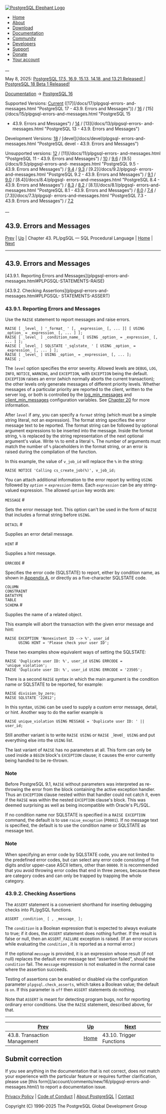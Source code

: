 [ ![PostgreSQL Elephant Logo](/media/img/about/press/elephant.png) ](/)

  * [Home](/ "Home")
  * [About](/about/ "About")
  * [Download](/download/ "Download")
  * [Documentation](/docs/ "Documentation")
  * [Community](/community/ "Community")
  * [Developers](/developer/ "Developers")
  * [Support](/support/ "Support")
  * [Donate](/about/donate/ "Donate")
  * [Your account](/account/ "Your account")

__

May 8, 2025: [ PostgreSQL 17.5, 16.9, 15.13, 14.18, and 13.21 Released! ](/about/news/postgresql-175-169-1513-1418-and-1321-released-3072/) | [ PostgreSQL 18 Beta 1 Released! ](/about/news/postgresql-18-beta-1-released-3070/)

[Documentation](/docs/ "Documentation") -> [PostgreSQL
16](/docs/16/index.html)

Supported Versions: [Current](/docs/current/plpgsql-errors-and-messages.html
"PostgreSQL 17 - 43.9. Errors and Messages") ([17](/docs/17/plpgsql-errors-
and-messages.html "PostgreSQL 17 - 43.9. Errors and Messages")) /
[16](/docs/16/plpgsql-errors-and-messages.html "PostgreSQL 16 - 43.9. Errors
and Messages") / [15](/docs/15/plpgsql-errors-and-messages.html "PostgreSQL 15
- 43.9. Errors and Messages") / [14](/docs/14/plpgsql-errors-and-messages.html
"PostgreSQL 14 - 43.9. Errors and Messages") / [13](/docs/13/plpgsql-errors-
and-messages.html "PostgreSQL 13 - 43.9. Errors and Messages")

Development Versions: [18](/docs/18/plpgsql-errors-and-messages.html
"PostgreSQL 18 - 43.9. Errors and Messages") / [devel](/docs/devel/plpgsql-
errors-and-messages.html "PostgreSQL devel - 43.9. Errors and Messages")

Unsupported versions: [12](/docs/12/plpgsql-errors-and-messages.html
"PostgreSQL 12 - 43.9. Errors and Messages") / [11](/docs/11/plpgsql-errors-
and-messages.html "PostgreSQL 11 - 43.9. Errors and Messages") /
[10](/docs/10/plpgsql-errors-and-messages.html "PostgreSQL 10 - 43.9. Errors
and Messages") / [9.6](/docs/9.6/plpgsql-errors-and-messages.html "PostgreSQL
9.6 - 43.9. Errors and Messages") / [9.5](/docs/9.5/plpgsql-errors-and-
messages.html "PostgreSQL 9.5 - 43.9. Errors and Messages") /
[9.4](/docs/9.4/plpgsql-errors-and-messages.html "PostgreSQL 9.4 -
43.9. Errors and Messages") / [9.3](/docs/9.3/plpgsql-errors-and-messages.html
"PostgreSQL 9.3 - 43.9. Errors and Messages") / [9.2](/docs/9.2/plpgsql-
errors-and-messages.html "PostgreSQL 9.2 - 43.9. Errors and Messages") /
[9.1](/docs/9.1/plpgsql-errors-and-messages.html "PostgreSQL 9.1 -
43.9. Errors and Messages") / [9.0](/docs/9.0/plpgsql-errors-and-messages.html
"PostgreSQL 9.0 - 43.9. Errors and Messages") / [8.4](/docs/8.4/plpgsql-
errors-and-messages.html "PostgreSQL 8.4 - 43.9. Errors and Messages") /
[8.3](/docs/8.3/plpgsql-errors-and-messages.html "PostgreSQL 8.3 -
43.9. Errors and Messages") / [8.2](/docs/8.2/plpgsql-errors-and-messages.html
"PostgreSQL 8.2 - 43.9. Errors and Messages") / [8.1](/docs/8.1/plpgsql-
errors-and-messages.html "PostgreSQL 8.1 - 43.9. Errors and Messages") /
[8.0](/docs/8.0/plpgsql-errors-and-messages.html "PostgreSQL 8.0 -
43.9. Errors and Messages") / [7.4](/docs/7.4/plpgsql-errors-and-messages.html
"PostgreSQL 7.4 - 43.9. Errors and Messages") / [7.3](/docs/7.3/plpgsql-
errors-and-messages.html "PostgreSQL 7.3 - 43.9. Errors and Messages") /
[7.2](/docs/7.2/plpgsql-errors-and-messages.html "PostgreSQL 7.2 -
43.9. Errors and Messages")

__

43.9. Errors and Messages  
---  
[Prev](plpgsql-transactions.html "43.8. Transaction Management")  | [Up](plpgsql.html "Chapter 43. PL/pgSQL — SQL Procedural Language") | Chapter 43. PL/pgSQL — SQL Procedural Language | [Home](index.html "PostgreSQL 16.9 Documentation") |  [Next](plpgsql-trigger.html "43.10. Trigger Functions")  
  
* * *

## 43.9. Errors and Messages #

[43.9.1. Reporting Errors and Messages](plpgsql-errors-and-
messages.html#PLPGSQL-STATEMENTS-RAISE)

[43.9.2. Checking Assertions](plpgsql-errors-and-messages.html#PLPGSQL-
STATEMENTS-ASSERT)

### 43.9.1. Reporting Errors and Messages #

Use the `RAISE` statement to report messages and raise errors.

    
    
    RAISE [ _level_ ] '_format_ ' [, _expression_ [, ... ]] [ USING _option_ = _expression_ [, ... ] ];
    RAISE [ _level_ ] _condition_name_ [ USING _option_ = _expression_ [, ... ] ];
    RAISE [ _level_ ] SQLSTATE '_sqlstate_ ' [ USING _option_ = _expression_ [, ... ] ];
    RAISE [ _level_ ] USING _option_ = _expression_ [, ... ];
    RAISE ;
    

The _`level`_ option specifies the error severity. Allowed levels are `DEBUG`,
`LOG`, `INFO`, `NOTICE`, `WARNING`, and `EXCEPTION`, with `EXCEPTION` being
the default. `EXCEPTION` raises an error (which normally aborts the current
transaction); the other levels only generate messages of different priority
levels. Whether messages of a particular priority are reported to the client,
written to the server log, or both is controlled by the
[log_min_messages](runtime-config-logging.html#GUC-LOG-MIN-MESSAGES) and
[client_min_messages](runtime-config-client.html#GUC-CLIENT-MIN-MESSAGES)
configuration variables. See [Chapter 20](runtime-config.html
"Chapter 20. Server Configuration") for more information.

After _`level`_ if any, you can specify a _`format`_ string (which must be a
simple string literal, not an expression). The format string specifies the
error message text to be reported. The format string can be followed by
optional argument expressions to be inserted into the message. Inside the
format string, `%` is replaced by the string representation of the next
optional argument's value. Write `%%` to emit a literal `%`. The number of
arguments must match the number of `%` placeholders in the format string, or
an error is raised during the compilation of the function.

In this example, the value of `v_job_id` will replace the `%` in the string:

    
    
    RAISE NOTICE 'Calling cs_create_job(%)', v_job_id;
    

You can attach additional information to the error report by writing `USING`
followed by _`option`_ = _`expression`_ items. Each _`expression`_ can be any
string-valued expression. The allowed _`option`_ key words are:

`MESSAGE` #

    

Sets the error message text. This option can't be used in the form of `RAISE`
that includes a format string before `USING`.

`DETAIL` #

    

Supplies an error detail message.

`HINT` #

    

Supplies a hint message.

`ERRCODE` #

    

Specifies the error code (SQLSTATE) to report, either by condition name, as
shown in [Appendix A](errcodes-appendix.html "Appendix A. PostgreSQL Error
Codes"), or directly as a five-character SQLSTATE code.

`COLUMN`  
`CONSTRAINT`  
`DATATYPE`  
`TABLE`  
`SCHEMA` #

    

Supplies the name of a related object.

This example will abort the transaction with the given error message and hint:

    
    
    RAISE EXCEPTION 'Nonexistent ID --> %', user_id
          USING HINT = 'Please check your user ID';
    

These two examples show equivalent ways of setting the SQLSTATE:

    
    
    RAISE 'Duplicate user ID: %', user_id USING ERRCODE = 'unique_violation';
    RAISE 'Duplicate user ID: %', user_id USING ERRCODE = '23505';
    

There is a second `RAISE` syntax in which the main argument is the condition
name or SQLSTATE to be reported, for example:

    
    
    RAISE division_by_zero;
    RAISE SQLSTATE '22012';
    

In this syntax, `USING` can be used to supply a custom error message, detail,
or hint. Another way to do the earlier example is

    
    
    RAISE unique_violation USING MESSAGE = 'Duplicate user ID: ' || user_id;
    

Still another variant is to write `RAISE USING` or `RAISE _`level`_ USING` and
put everything else into the `USING` list.

The last variant of `RAISE` has no parameters at all. This form can only be
used inside a `BEGIN` block's `EXCEPTION` clause; it causes the error
currently being handled to be re-thrown.

### Note

Before PostgreSQL 9.1, `RAISE` without parameters was interpreted as re-
throwing the error from the block containing the active exception handler.
Thus an `EXCEPTION` clause nested within that handler could not catch it, even
if the `RAISE` was within the nested `EXCEPTION` clause's block. This was
deemed surprising as well as being incompatible with Oracle's PL/SQL.

If no condition name nor SQLSTATE is specified in a `RAISE EXCEPTION` command,
the default is to use `raise_exception` (`P0001`). If no message text is
specified, the default is to use the condition name or SQLSTATE as message
text.

### Note

When specifying an error code by SQLSTATE code, you are not limited to the
predefined error codes, but can select any error code consisting of five
digits and/or upper-case ASCII letters, other than `00000`. It is recommended
that you avoid throwing error codes that end in three zeroes, because these
are category codes and can only be trapped by trapping the whole category.

### 43.9.2. Checking Assertions #

The `ASSERT` statement is a convenient shorthand for inserting debugging
checks into PL/pgSQL functions.

    
    
    ASSERT _condition_ [ , _message_ ];
    

The _`condition`_ is a Boolean expression that is expected to always evaluate
to true; if it does, the `ASSERT` statement does nothing further. If the
result is false or null, then an `ASSERT_FAILURE` exception is raised. (If an
error occurs while evaluating the _`condition`_ , it is reported as a normal
error.)

If the optional _`message`_ is provided, it is an expression whose result (if
not null) replaces the default error message text “assertion failed”, should
the _`condition`_ fail. The _`message`_ expression is not evaluated in the
normal case where the assertion succeeds.

Testing of assertions can be enabled or disabled via the configuration
parameter `plpgsql.check_asserts`, which takes a Boolean value; the default is
`on`. If this parameter is `off` then `ASSERT` statements do nothing.

Note that `ASSERT` is meant for detecting program bugs, not for reporting
ordinary error conditions. Use the `RAISE` statement, described above, for
that.

* * *

[Prev](plpgsql-transactions.html "43.8. Transaction Management")  | [Up](plpgsql.html "Chapter 43. PL/pgSQL — SQL Procedural Language") |  [Next](plpgsql-trigger.html "43.10. Trigger Functions")  
---|---|---  
43.8. Transaction Management  | [Home](index.html "PostgreSQL 16.9 Documentation") |  43.10. Trigger Functions  
  
## Submit correction

If you see anything in the documentation that is not correct, does not match
your experience with the particular feature or requires further clarification,
please use [this form](/account/comments/new/16/plpgsql-errors-and-
messages.html/) to report a documentation issue.

[Privacy Policy](/about/privacypolicy) | [Code of Conduct](/about/policies/coc/) | [About PostgreSQL](/about/) | [Contact](/about/contact/)  

Copyright (C) 1996-2025 The PostgreSQL Global Development Group

